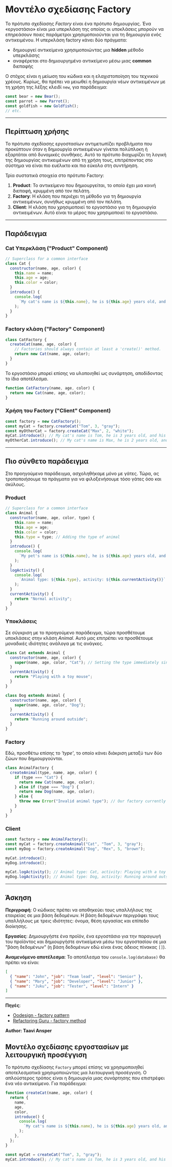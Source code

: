 # Μοντέλο σχεδίασης Factory 

Το πρότυπο σχεδίασης _Factory_ είναι ένα πρότυπο δημιουργίας. Ένα «εργοστάσιο» είναι μια υπερκλάση της οποίας οι υποκλάσεις μπορούν να επηρεάσουν ποιες παράμετροι χρησιμοποιούνται για τη δημιουργία ενός αντικειμένου. Η υπερκλάση factory κάνει δύο πράγματα:

- δημιουργεί αντικείμενα χρησιμοποιώντας μια  **hidden** μέθοδο υπερκλάσης
- αναφέρεται στο δημιουργημένο αντικείμενο μέσω μιας  **common** διεπαφής

Ο στόχος είναι η μείωση του κώδικα και η ελαχιστοποίηση του τεχνικού χρέους. Κυρίως, θα πρέπει να μειωθεί η δημιουργία νέων αντικειμένων με τη χρήση της λέξης κλειδί `new`, για παράδειγμα:

```js
const bear = new Bear();
const parrot = new Parrot();
const goldfish = new Goldfish();
// etc.
```

---

## Περίπτωση χρήσης
Το πρότυπο σχεδίασης εργοστασίων αντιμετωπίζει προβλήματα που προκύπτουν όταν η δημιουργία αντικειμένων γίνεται πολύπλοκη ή εξαρτάται από δυναμικές συνθήκες. Αυτό το πρότυπο διαχωρίζει τη λογική της δημιουργίας αντικειμένων από τη χρήση τους, επιτρέποντας στο σύστημα να είναι πιο ευέλικτο και πιο εύκολο στη συντήρηση.

Τρία συστατικά στοιχεία στο πρότυπο Factory:

1. **Product**: Το αντικείμενο που δημιουργείται, το οποίο έχει μια κοινή διεπαφή, κρυμμένη από τον πελάτη.
2. **Factory**: Η κλάση που περιέχει τη μέθοδο για τη δημιουργία αντικειμένων, συνήθως κρυμμένη από τον πελάτη.
3. **Client**: Η κλάση που χρησιμοποιεί το εργοστάσιο για τη δημιουργία αντικειμένων. Αυτό είναι το μέρος που χρησιμοποιεί το εργοστάσιο.

---

## Παράδειγμα

### Cat Υπερκλάση  ("Product" Component)

```js
// Superclass for a common interface
class Cat {
  constructor(name, age, color) {
    this.name = name;
    this.age = age;
    this.color = color;
  }
  introduce() {
    console.log(
      `My cat's name is ${this.name}, he is ${this.age} years old, and his fur color is ${this.color}.`
    );
  }
}
```

### Factory κλάση ("Factory" Component)

```js
class CatFactory {
  createCat(name, age, color) {
    // Factories should always contain at least a 'create()' method.
    return new Cat(name, age, color);
  }
}
```

Το εργοστάσιο μπορεί επίσης να υλοποιηθεί ως συνάρτηση, αποδίδοντας το ίδιο αποτέλεσμα.

```js
function CatFactory(name, age, color) {
  return new Cat(name, age, color);
}
```

### Χρήση του Factory ("Client" Component)

```js
const factory = new CatFactory();
const myCat = factory.createCat("Tom", 3, "gray");
const myOtherCat = factory.createCat("Max", 2, "white");
myCat.introduce(); // My cat's name is Tom, he is 3 years old, and his fur color is gray.
myOtherCat.introduce(); // My cat's name is Max, he is 2 years old, and his fur color is white.
```

---

## Πιο σύνθετο παράδειγμα

Στο προηγούμενο παράδειγμα, ασχοληθήκαμε μόνο με γάτες. Τώρα, ας τροποποιήσουμε τα πράγματα για να φιλοξενήσουμε τόσο γάτες όσο και σκύλους.

### Product

```js
// Superclass for a common interface
class Animal {
  constructor(name, age, color, type) {
    this.name = name;
    this.age = age;
    this.color = color;
    this.type = type; // Adding the type of animal
  }
  introduce() {
    console.log(
      `My pet's name is ${this.name}, he is ${this.age} years old, and he is ${this.color} in color.`
    );
  }
  logActivity() {
    console.log(
      `Animal type: ${this.type}, activity: ${this.currentActivity()}`
    );
  }
  currentActivity() {
    return "Normal activity";
  }
}
```

### Υποκλάσεις

Σε σύγκριση με το προηγούμενο παράδειγμα, τώρα προσθέτουμε υποκλάσεις στην κλάση _Animal_. Αυτό μας επιτρέπει να προσθέτουμε μοναδικές ιδιότητες ανάλογα με τις ανάγκες.

```js
class Cat extends Animal {
  constructor(name, age, color) {
    super(name, age, color, "Cat"); // Setting the type immediately since this class corresponds to that animal
  }
  currentActivity() {
    return "Playing with a toy mouse";
  }
}

class Dog extends Animal {
  constructor(name, age, color) {
    super(name, age, color, "Dog");
  }
  currentActivity() {
    return "Running around outside";
  }
}
```

### Factory

Εδώ, προσθέτω επίσης το _'type'_, το οποίο κάνει διάκριση μεταξύ των δύο ζώων που δημιουργούνται.

```js
class AnimalFactory {
  createAnimal(type, name, age, color) {
    if (type === "Cat") {
      return new Cat(name, age, color);
    } else if (type === "Dog") {
      return new Dog(name, age, color);
    } else {
      throw new Error("Invalid animal type"); // Our factory currently does not support other animals.
    }
  }
}
```

### Client

```js
const factory = new AnimalFactory();
const myCat = factory.createAnimal("Cat", "Tom", 3, "gray");
const myDog = factory.createAnimal("Dog", "Rex", 5, "brown");

myCat.introduce();
myDog.introduce();

myCat.logActivity(); // Animal type: Cat, activity: Playing with a toy mouse
myDog.logActivity(); // Animal type: Dog, activity: Running around outside
```

---

## Άσκηση

**Περιγραφή**: Ο κώδικας πρέπει να αποθηκεύει τους υπαλλήλους της εταιρείας σε μια βάση δεδομένων. Η βάση δεδομένων περιγράφει τους υπαλλήλους με τρεις ιδιότητες: όνομα, θέση εργασίας και επίπεδο διοίκησης.

**Εργασίες**: Δημιουργήστε ένα προϊόν, ένα εργοστάσιο για την παραγωγή του προϊόντος και δημιουργήστε αντικείμενα μέσω του εργοστασίου σε μια "βάση δεδομένων" (η βάση δεδομένων εδώ είναι ένας άδειος πίνακας `[]`).

**Αναμενόμενο αποτέλεσμα**: Το αποτέλεσμα του `console.log(database)` θα πρέπει να είναι:

```json
[
  { "name": "John", "job": "Team lead", "level": "Senior" },
  { "name": "Mary", "job": "Developer", "level": "Junior" },
  { "name": "Juku", "job": "Tester", "level": "Intern" }
]
```

---

**Πηγές**:

- [Oodesign - factory pattern](https://www.oodesign.com/factory-pattern)
- [Refactoring Guru - factory method](https://refactoring.guru/design-patterns/factory-method)

**Author: Taavi Ansper**

## Μοντέλο σχεδίασης εργοστασίων με λειτουργική προσέγγιση

Το πρότυπο σχεδίασης `Factory` μπορεί επίσης να χρησιμοποιηθεί αποτελεσματικά χρησιμοποιώντας μια λειτουργική προσέγγιση. Ο απλούστερος τρόπος είναι η δημιουργία μιας συνάρτησης που επιστρέφει ένα νέο αντικείμενο. Για παράδειγμα:
```js
function createCat(name, age, color) {
  return {
    name,
    age,
    color,
    introduce() {
      console.log(
        `My cat's name is ${this.name}, he is ${this.age} years old, and his fur color is ${this.color}.`
      );
    },
  };
}

const myCat = createCat("Tom", 3, "gray");
myCat.introduce(); // My cat's name is Tom, he is 3 years old, and his fur color is gray.
```
